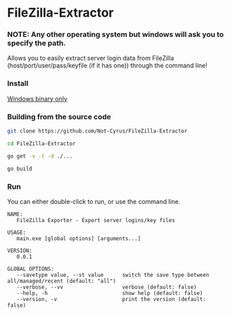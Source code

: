 # FileZilla-Extractor

### NOTE: Any other operating system but windows will ask you to specify the path.

Allows you to easily extract server login data from FileZilla (host/port/user/pass/keyfile (if it has one)) through the command line! 

### Install
[Windows binary only](https://github.com/Not-Cyrus/FileZilla-Extractor/releases)


### Building from the source code

```bash
git clone https://github.com/Not-Cyrus/FileZilla-Extractor

cd FileZilla-Extractor

go get -v -t -d ./...

go build
```

### Run 

You can either double-click to run, or use the command line.

```C:\Users\Cyrus\Desktop\FileZillaExtractor>.\FileZilla-Exporter.exe -h
NAME:
   FileZilla Exporter - Export server logins/key files

USAGE:
   main.exe [global options] [arguments...]

VERSION:
   0.0.1

GLOBAL OPTIONS:
   --savetype value, --st value      switch the save type between all/managed/recent (default: "all")
   --verbose, --vv                   verbose (default: false)
   --help, -h                        show help (default: false)
   --version, -v                     print the version (default: false)
```
